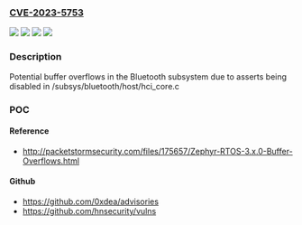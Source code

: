 ### [CVE-2023-5753](https://cve.mitre.org/cgi-bin/cvename.cgi?name=CVE-2023-5753)
![](https://img.shields.io/static/v1?label=Product&message=Zephyr&color=blue)
![](https://img.shields.io/static/v1?label=Version&message=*%3C%203.5%20&color=brighgreen)
![](https://img.shields.io/static/v1?label=Vulnerability&message=CWE-120%20Buffer%20Copy%20without%20Checking%20Size%20of%20Input%20('Classic%20Buffer%20Overflow')&color=brighgreen)
![](https://img.shields.io/static/v1?label=Vulnerability&message=CWE-191%20Integer%20Underflow%20(Wrap%20or%20Wraparound)&color=brighgreen)

### Description

Potential buffer overflows in the Bluetooth subsystem due to asserts being disabled in /subsys/bluetooth/host/hci_core.c

### POC

#### Reference
- http://packetstormsecurity.com/files/175657/Zephyr-RTOS-3.x.0-Buffer-Overflows.html

#### Github
- https://github.com/0xdea/advisories
- https://github.com/hnsecurity/vulns

